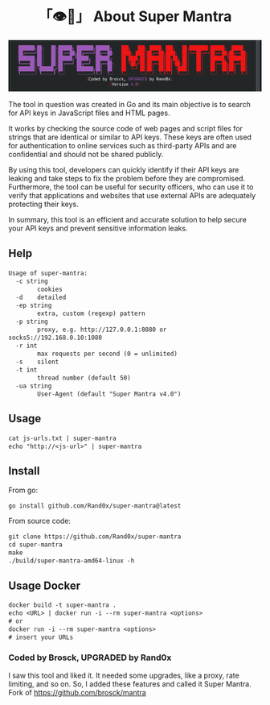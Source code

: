 <h1 align="center">「👁️🔑」 About Super Mantra</h1>

<p align="center"><img src="assets/banner.png"></p>

The tool in question was created in Go and its main objective is to search for API keys in JavaScript files and HTML pages.

It works by checking the source code of web pages and script files for strings that are identical or similar to API keys. These keys are often used for authentication to online services such as third-party APIs and are confidential and should not be shared publicly.

By using this tool, developers can quickly identify if their API keys are leaking and take steps to fix the problem before they are compromised. Furthermore, the tool can be useful for security officers, who can use it to verify that applications and websites that use external APIs are adequately protecting their keys.

In summary, this tool is an efficient and accurate solution to help secure your API keys and prevent sensitive information leaks.

## Help

```
Usage of super-mantra:
  -c string
        cookies
  -d    detailed
  -ep string
        extra, custom (regexp) pattern
  -p string
        proxy, e.g. http://127.0.0.1:8080 or socks5://192.168.0.10:1080
  -r int
        max requests per second (0 = unlimited)
  -s    silent
  -t int
        thread number (default 50)
  -ua string
        User-Agent (default "Super Mantra v4.0")
```

## Usage

```
cat js-urls.txt | super-mantra
echo "http://<js-url>" | super-mantra
```

## Install

From go:

```
go install github.com/Rand0x/super-mantra@latest
```

From source code:

```
git clone https://github.com/Rand0x/super-mantra
cd super-mantra
make
./build/super-mantra-amd64-linux -h
```

## Usage Docker

```
docker build -t super-mantra .
echo <URL> | docker run -i --rm super-mantra <options>
# or
docker run -i --rm super-mantra <options>
# insert your URLs
```

### Coded by Brosck, UPGRADED by Rand0x

I saw this tool and liked it. It needed some upgrades, like a proxy, rate limiting, and so on. So, I added these features and called it Super Mantra.
Fork of https://github.com/brosck/mantra
